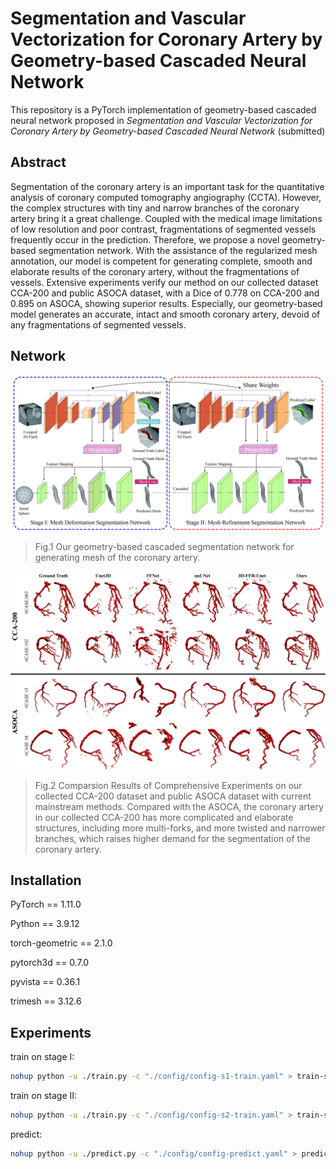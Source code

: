 # Segmentation and Vascular Vectorization for Coronary Artery by Geometry-based Cascaded Neural Network

This repository is a PyTorch implementation of geometry-based cascaded neural network proposed in *Segmentation and Vascular Vectorization for Coronary Artery by Geometry-based Cascaded Neural Network* (submitted)

## Abstract

Segmentation of the coronary artery is an important task for the quantitative analysis of coronary computed tomography angiography (CCTA). However, the complex structures with tiny and narrow branches of the coronary artery bring it a great challenge. Coupled with the medical image limitations of low resolution and poor contrast, fragmentations of segmented vessels frequently occur in the prediction. Therefore, we propose a novel geometry-based segmentation network. With the assistance of the regularized mesh annotation, our model is competent for generating complete, smooth and elaborate results of the coronary artery, without the fragmentations of vessels. Extensive experiments verify our method on our collected dataset CCA-200 and public ASOCA dataset, with a Dice of 0.778 on CCA-200 and 0.895 on ASOCA, showing superior results. Especially, our geometry-based model generates an accurate, intact and smooth coronary artery, devoid of any fragmentations of segmented vessels.

## Network

![workflow of our geometry-based Cascaded Neural Network](./images/workflow.jpg)

> Fig.1 Our geometry-based cascaded segmentation network for generating mesh of the coronary artery.


![predicted results on our CCA-200 dataset and ASOCA](./images/results.jpg)

> Fig.2 Comparsion Results of Comprehensive Experiments on our collected CCA-200 dataset and public ASOCA dataset with current mainstream methods. Compared with the ASOCA, the coronary artery in our collected CCA-200 has more complicated and elaborate structures, including more multi-forks, and more twisted and narrower branches, which raises higher demand for the segmentation of the coronary artery.

## Installation

PyTorch == 1.11.0

Python == 3.9.12

torch-geometric == 2.1.0

pytorch3d == 0.7.0

pyvista == 0.36.1

trimesh == 3.12.6

## Experiments

train on stage I:

```bash
nohup python -u ./train.py -c "./config/config-s1-train.yaml" > train-s1.log 2>&1 &
```

train on stage II:

```bash
nohup python -u ./train.py -c "./config/config-s2-train.yaml" > train-s2.log 2>&1 &
```

predict:

```bash
nohup python -u ./predict.py -c "./config/config-predict.yaml" > predict.log 2>&1 &
```
